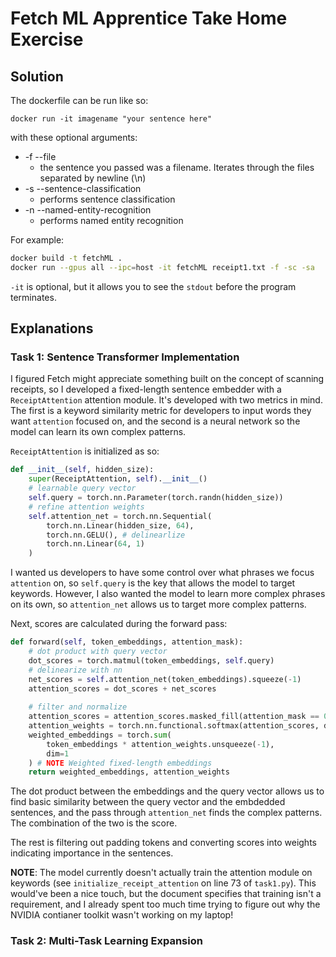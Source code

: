 # Fetch ML Apprentice Take Home Exercise
## Solution
The dockerfile can be run like so:

`docker run -it imagename "your sentence here"`

with these optional arguments:
* -f --file
    * the sentence you passed was a filename. Iterates through the files separated by newline (\n)
* -s --sentence-classification 
    * performs sentence classification
* -n --named-entity-recognition
    * performs named entity recognition

For example:

```bash
docker build -t fetchML .
docker run --gpus all --ipc=host -it fetchML receipt1.txt -f -sc -sa
```
`-it` is optional, but it allows you to see the `stdout` before the program terminates. 

## Explanations
### Task 1: Sentence Transformer Implementation
I figured Fetch might appreciate something built on the concept of scanning receipts, so I developed a fixed-length sentence embedder with a `ReceiptAttention` attention module. It's developed with two metrics in mind. The first is a keyword similarity metric for developers to input words they want `attention` focused on, and the second is a neural network so the model can learn its own complex patterns. 

`ReceiptAttention` is initialized as so:
```Python
def __init__(self, hidden_size):
    super(ReceiptAttention, self).__init__()
    # learnable query vector
    self.query = torch.nn.Parameter(torch.randn(hidden_size))
    # refine attention weights
    self.attention_net = torch.nn.Sequential(
        torch.nn.Linear(hidden_size, 64),
        torch.nn.GELU(), # delinearlize
        torch.nn.Linear(64, 1)
    )
```
I wanted us developers to have some control over what phrases we focus `attention` on, so `self.query` is the key that allows the model to target keywords. However, I also wanted the model to learn more complex phrases on its own, so `attention_net` allows us to target more complex patterns. 

Next, scores are calculated during the forward pass:
```Python
def forward(self, token_embeddings, attention_mask):
    # dot product with query vector
    dot_scores = torch.matmul(token_embeddings, self.query)
    # delinearize with nn
    net_scores = self.attention_net(token_embeddings).squeeze(-1)
    attention_scores = dot_scores + net_scores
    
    # filter and normalize
    attention_scores = attention_scores.masked_fill(attention_mask == 0, -10000.0)
    attention_weights = torch.nn.functional.softmax(attention_scores, dim=1)
    weighted_embeddings = torch.sum(
        token_embeddings * attention_weights.unsqueeze(-1), 
        dim=1
    ) # NOTE Weighted fixed-length embeddings
    return weighted_embeddings, attention_weights
```
The dot product between the embeddings and the query vector allows us to find basic similarity between the query vector and the embdedded sentences, and the pass through `attention_net` finds the complex patterns. The combination of the two is the score. 

The rest is filtering out padding tokens and converting scores into weights indicating importance in the sentences. 

**NOTE**: The model currently doesn't actually train the attention module on keywords (see `initialize_receipt_attention` on line 73 of `task1.py`). This would've been a nice touch, but the document specifies that training isn't a requirement, and I already spent too much time trying to figure out why the NVIDIA contianer toolkit wasn't working on my laptop!

### Task 2: Multi-Task Learning Expansion